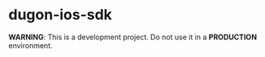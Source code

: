 # dugon-ios-sdk

**WARNING**: This is a development project. Do not use it in a **PRODUCTION** environment.

